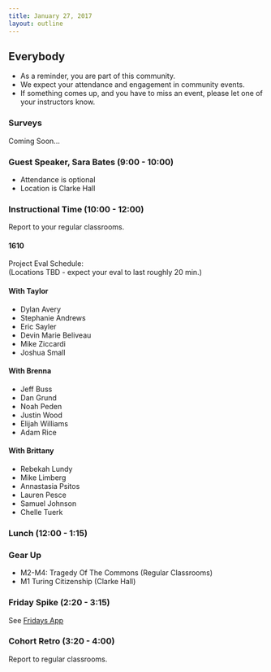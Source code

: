 ```yaml
---
title: January 27, 2017
layout: outline
---
```


## Everybody

- As a reminder, you are part of this community.
- We expect your attendance and engagement in community events.
- If something comes up, and you have to miss an event, please let one of your instructors know.

### Surveys
Coming Soon...

### Guest Speaker, Sara Bates (9:00 - 10:00)

* Attendance is optional
* Location is Clarke Hall

### Instructional Time (10:00 - 12:00)
Report to your regular classrooms.

#### 1610

Project Eval Schedule:  
(Locations TBD - expect your eval to last roughly 20 min.)

#### With Taylor

- Dylan Avery
- Stephanie Andrews
- Eric Sayler
- Devin Marie Beliveau
- Mike Ziccardi
- Joshua Small

#### With Brenna

- Jeff Buss
- Dan Grund
- Noah Peden
- Justin Wood
- Elijah Williams
- Adam Rice

#### With Brittany

- Rebekah Lundy
- Mike Limberg
- Annastasia Psitos
- Lauren Pesce
- Samuel Johnson
- Chelle Tuerk

### Lunch (12:00 - 1:15)

### Gear Up

* M2-M4: Tragedy Of The Commons (Regular Classrooms)
* M1 Turing Citizenship (Clarke Hall)

### Friday Spike (2:20 - 3:15)
See [Fridays App](https://turing-fridays.firebaseapp.com/)

### Cohort Retro (3:20 - 4:00)
Report to regular classrooms.
